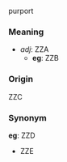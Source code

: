 purport
### Meaning
+ _adj_: ZZA
    + __eg__: ZZB

### Origin

ZZC

### Synonym

__eg__: ZZD

+ ZZE


